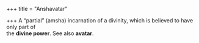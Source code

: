 +++
title = "Anshavatar"

+++
A “partial” (amsha) incarnation of a divinity, which is believed to have only part of  
the **divine power**. See also **avatar**.